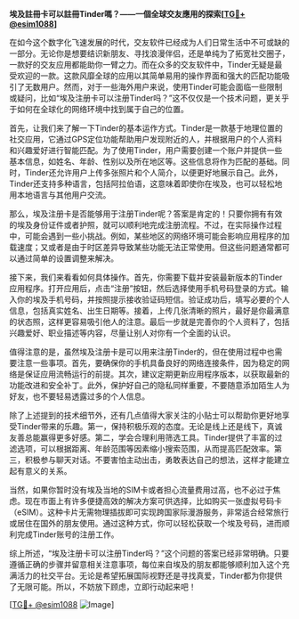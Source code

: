 **埃及註冊卡可以註冊Tinder嗎？——一個全球交友應用的探索[[TG💪+ @esim1088](https://t.me/s/esim1088)]**

在如今这个数字化飞速发展的时代，交友软件已经成为人们日常生活中不可或缺的一部分。无论你是想要结识新朋友、寻找浪漫伴侣，还是单纯为了拓宽社交圈子，一款好的交友应用都能助你一臂之力。而在众多的交友软件中，Tinder无疑是最受欢迎的一款。这款风靡全球的应用以其简单易用的操作界面和强大的匹配功能吸引了无数用户。然而，对于一些海外用户来说，使用Tinder可能会面临一些限制或疑问，比如“埃及注册卡可以注册Tinder吗？”这不仅仅是一个技术问题，更关乎于如何在全球化的网络环境中找到属于自己的位置。

首先，让我们来了解一下Tinder的基本运作方式。Tinder是一款基于地理位置的社交应用，它通过GPS定位功能帮助用户发现附近的人，并根据用户的个人资料和兴趣爱好进行智能匹配。为了使用Tinder，用户需要创建一个账户并提供一些基本信息，如姓名、年龄、性别以及所在地区等。这些信息将作为匹配的基础。同时，Tinder还允许用户上传多张照片和个人简介，以便更好地展示自己。此外，Tinder还支持多种语言，包括阿拉伯语，这意味着即使你在埃及，也可以轻松地用本地语言与其他用户交流。

那么，埃及注册卡是否能够用于注册Tinder呢？答案是肯定的！只要你拥有有效的埃及身份证件或者护照，就可以顺利地完成注册流程。不过，在实际操作过程中，可能会遇到一些小挑战。例如，某些地区的网络环境可能会影响应用程序的加载速度；又或者是由于时区差异导致某些功能无法正常使用。但这些问题通常都可以通过简单的设置调整来解决。

接下来，我们来看看如何具体操作。首先，你需要下载并安装最新版本的Tinder应用程序。打开应用后，点击“注册”按钮，然后选择使用手机号码登录的方式。输入你的埃及手机号码，并按照提示接收验证码短信。验证成功后，填写必要的个人信息，包括真实姓名、出生日期等。接着，上传几张清晰的照片，最好是你最满意的状态照，这样更容易吸引他人的注意。最后一步就是完善你的个人资料了，包括兴趣爱好、职业描述等内容，尽量让别人对你有一个全面的认识。

值得注意的是，虽然埃及注册卡是可以用来注册Tinder的，但在使用过程中也需要注意一些事项。首先，要确保你的手机具备良好的网络连接条件，因为稳定的网络是保证应用流畅运行的前提。其次，建议定期更新应用程序版本，以获取最新的功能改进和安全补丁。此外，保护好自己的隐私同样重要，不要随意添加陌生人为好友，也不要轻易透露过多的个人信息。

除了上述提到的技术细节外，还有几点值得大家关注的小贴士可以帮助你更好地享受Tinder带来的乐趣。第一，保持积极乐观的态度。无论是线上还是线下，真诚友善总能赢得更多好感。第二，学会合理利用筛选工具。Tinder提供了丰富的过滤选项，可以根据距离、年龄范围等因素缩小搜索范围，从而提高匹配效率。第三，积极参与聊天对话。不要害怕主动出击，勇敢表达自己的想法，这样才能建立起有意义的关系。

当然，如果你暂时没有埃及当地的SIM卡或者担心流量费用过高，也不必过于焦虑。现在市面上有许多便捷高效的解决方案可供选择，比如购买一张虚拟号码卡（eSIM）。这种卡片无需物理插拔即可实现跨国家际漫游服务，非常适合经常旅行或居住在国外的朋友使用。通过这种方式，你可以轻松获取一个埃及号码，进而顺利完成Tinder账号的注册工作。

综上所述，“埃及注册卡可以注册Tinder吗？”这个问题的答案已经非常明确。只要遵循正确的步骤并留意相关注意事项，每位来自埃及的朋友都能够顺利加入这个充满活力的社交平台。无论是希望拓展国际视野还是寻找真爱，Tinder都为你提供了无限可能。所以，不妨放下顾虑，立即行动起来吧！

[[TG💪+ @esim1088](https://t.me/s/esim1088) ![Image](https://i.postimg.cc/4NQfJmqS/Snipaste-2025-05-13-00-14-12.png)]